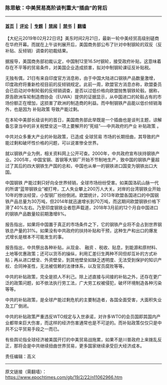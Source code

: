 ### 陈思敏：中美贸易高阶谈判重大“插曲”的背后

---

#### [首页](../../../..?n11062966) &nbsp;|&nbsp; [评论](../../../../../epoch-comment?n11062966) &nbsp;|&nbsp; [专题](../../../../../epoch-special?n11062966) &nbsp;|&nbsp; [禁闻](../../../../../epoch-news?n11062966) &nbsp;|&nbsp; [禁书](../../../../../books?n11062966) &nbsp;|&nbsp; [翻墙](https://github.com/gfw-breaker/nogfw/blob/master/README.md?n11062966)


<div class="post_content" id="artbody" itemprop="articleBody">
 <!-- article content begin -->
 <p>
  【大纪元2019年02月22日讯】美东时间2月21日，最新一轮中美经贸高级别磋商在华府开幕。而就在上午谈判展开后，美国商务部公布了针对中制钢轮的双反（反补贴、反倾销）调查的初裁结果。
 </p>
 <p>
  据报导，美国商务部初裁认定，中国制12至16.5吋钢轮，接受政府补贴，这意味着存在不平等的贸易条件，对美国企业造成损害，拟对中制钢轮课征反补贴税。
 </p>
 <p>
  无独有偶，21日有来自印度官方消息称，由于中国大陆进口钢铁产品数量激增，印度政府将重新检视目前的反倾销规定。此前一周，欧盟官方消息亦称，欧盟委员会已启动对中制轮毂的反倾销调查，是否以过低价格向欧盟抛售钢铁轮毂。据称，原告欧洲车轮制造商协会（EUWA）提供的证据显示，从中国进口的轮毂占有的市场份额正在增加，这损害了欧洲的制造商的利益。而中制钢铁产品能以低价倾销海外，也是因为
  <ok href="https://www.epochtimes.com/gb/tag/%E8%A1%A5%E8%B4%B4%E6%94%BF%E7%AD%96.html">
   补贴政策
  </ok>
  导致产能过剩。
 </p>
 <p>
  在本轮中美部长级谈判的首日，美国商务部此举既是一个插曲也是谈判主题，谅解备忘录当中的非关税壁垒这一项上要解开的“死结”──中共政府的产业
  <ok href="https://www.epochtimes.com/gb/tag/%E8%A1%A5%E8%B4%B4%E6%94%BF%E7%AD%96.html">
   补贴政策
  </ok>
  。
 </p>
 <p>
  中共对众多重大产业的补贴政策，已造成
  <ok href="https://www.epochtimes.com/gb/tag/%E5%85%A8%E7%90%83%E8%B4%B8%E6%98%93.html">
   全球贸易
  </ok>
  市场的长期扭曲，其导致的产能过剩和破坏性价格的问题，可以说害惨全世界。
 </p>
 <p>
  就以钢铁产业为例，相关资料网上公开可查。2000年，中共政府宣布扶持钢铁产业。2005年，中国宝钢、首钢等大钢厂开始不节制地生产，致中国的钢铁产量超过了其后的四大钢铁生产国的总和，中国也从单一的钢铁进口国变为钢铁出口大国。
 </p>
 <p>
  <ok href="https://www.epochtimes.com/gb/tag/%E4%B8%AD%E5%9B%BD%E9%92%A2%E9%93%81.html">
   中国钢铁
  </ok>
  产能过剩只好向全世界倾销，全球市场纷纷受害。如美国洛矶山脉一代的所谓“蓝带钢铁业”被打垮，工人失业攀上200万人大关。对岸的台湾钢铁业开始10年的惨淡经营，小型钢厂纷纷倒闭。欧盟统计，2013年欧盟各国进口的中国钢铁产品总量为30万吨，但2014年就迅速增长到70万吨，而这期间欧盟钢铁价格下滑了40%左右。乃至印度钢铁业者怨声载道，2018年3月前的12个月自中国进口的钢铁产品数量较前期激增8%。
 </p>
 <p>
  报告指出，如果将中国置于真正的市场条件之下，它的钢铁产业将不会占到世界钢铁总产量的31%。如果没有中共政府的扶持补贴和干预，这种生产和出口的爆发式增长是根本不可能发生的事。
 </p>
 <p>
  报告指出，中共祭出各种补贴，从现金、
  <ok href="https://www.epochtimes.com/gb/tag/%E8%9E%8D%E8%B5%84.html">
   融资
  </ok>
  、税收、贴息，到能源和原材料、土地等优惠政策；还可以货币的操纵，利用汇差衍生两种不同但却互补的方式补贴；再从进口壁垒、外资壁垒，到其他壁垒如缺乏透明度、无法受到保护的知识产权、合同神圣性，无法被信赖的法律体系，以及官员腐败等等。
 </p>
 <p>
  中共的补贴政策，完全是损人不利己。除上述直接与间接的补贴之外，还存在更广泛的政策问题，如不依法执行劳工法，广大劳工权被侵犯，破坏环境制造各种污染等等。
 </p>
 <p>
  中共的补贴政策，是全球产能过剩危机的主要制造者，各国全面受害，大面积失业及工厂倒闭。
 </p>
 <p>
  中共的补贴政策严重违反WTO规定与入世承诺，对许多WTO的会员国即其国内产业都带来巨大伤害，而这样的经济伤害通常也是不可逆的。而补贴政策仅仅只是中共不公平贸易手段之一而已。
 </p>
 <p>
  有些舆论指全球经济被美国开打的中美贸易战拖累，如果不是川普政府上来拨乱反正，那将会是中共继续扭曲世界贸易，更多国家继续承受巨大经济成本。
 </p>
 <p>
  责任编辑：高义
 </p>
 <!-- article content end -->
 <div id="below_article_ad">
 </div>
</div>


---

原文链接（需翻墙）：https://www.epochtimes.com/gb/19/2/22/n11062966.htm